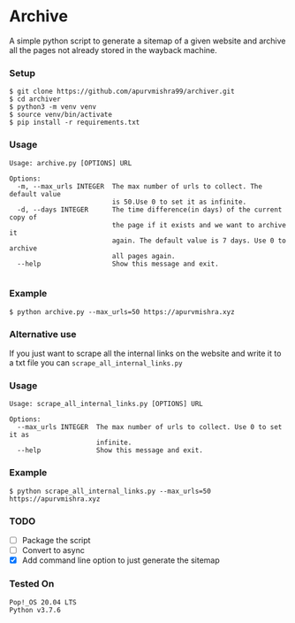 # Archive

A simple python script to generate a sitemap of a given website and archive all the pages not already stored in the wayback machine.

### Setup

```console
$ git clone https://github.com/apurvmishra99/archiver.git
$ cd archiver
$ python3 -m venv venv
$ source venv/bin/activate
$ pip install -r requirements.txt
```

### Usage 

```console
Usage: archive.py [OPTIONS] URL

Options:
  -m, --max_urls INTEGER  The max number of urls to collect. The default value
                          is 50.Use 0 to set it as infinite.
  -d, --days INTEGER      The time difference(in days) of the current copy of
                          the page if it exists and we want to archive it
                          again. The default value is 7 days. Use 0 to archive
                          all pages again.
  --help                  Show this message and exit.
  
```
### Example

```console 
$ python archive.py --max_urls=50 https://apurvmishra.xyz
```

### Alternative use

If you just want to scrape all the internal links on the website and write it to a txt file you can `scrape_all_internal_links.py`

### Usage

``` console 
Usage: scrape_all_internal_links.py [OPTIONS] URL

Options:
  --max_urls INTEGER  The max number of urls to collect. Use 0 to set it as
                      infinite.
  --help              Show this message and exit.
```
### Example

```console 
$ python scrape_all_internal_links.py --max_urls=50 https://apurvmishra.xyz
```

### TODO

* [ ] Package the script
* [ ] Convert to async
* [X] Add command line option to just generate the sitemap

### Tested On

```
Pop!_OS 20.04 LTS
Python v3.7.6
```
